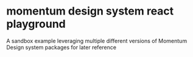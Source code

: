 # momentum design system react playground 
A sandbox example leveraging multiple different versions of Momentum Design system packages for later reference

